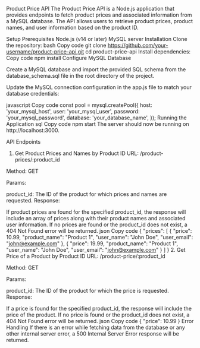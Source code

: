 Product Price API
The Product Price API is a Node.js application that provides endpoints to fetch product prices and associated information from a MySQL database. The API allows users to retrieve product prices, product names, and user information based on the product ID.

Setup
Prerequisites
Node.js (v14 or later)
MySQL server
Installation
Clone the repository:
bash
Copy code
git clone https://github.com/your-username/product-price-api.git
cd product-price-api
Install dependencies:
Copy code
npm install
Configure MySQL Database

Create a MySQL database and import the provided SQL schema from the database_schema.sql file in the root directory of the project.

Update the MySQL connection configuration in the app.js file to match your database credentials:

javascript
Copy code
const pool = mysql.createPool({
  host: 'your_mysql_host',
  user: 'your_mysql_user',
  password: 'your_mysql_password',
  database: 'your_database_name',
});
Running the Application
sql
Copy code
npm start
The server should now be running on http://localhost:3000.

API Endpoints
1. Get Product Prices and Names by Product ID
URL: /product-prices/:product_id

Method: GET

Params:

product_id: The ID of the product for which prices and names are requested.
Response:

If product prices are found for the specified product_id, the response will include an array of prices along with their product names and associated user information.
If no prices are found or the product_id does not exist, a 404 Not Found error will be returned.
json
Copy code
{
  "prices": [
    {
      "price": 10.99,
      "product_name": "Product 1",
      "user_name": "John Doe",
      "user_email": "john@example.com"
    },
    {
      "price": 19.99,
      "product_name": "Product 1",
      "user_name": "John Doe",
      "user_email": "john@example.com"
    }
  ]
}
2. Get Price of a Product by Product ID
URL: /product-price/:product_id

Method: GET

Params:

product_id: The ID of the product for which the price is requested.
Response:

If a price is found for the specified product_id, the response will include the price of the product.
If no price is found or the product_id does not exist, a 404 Not Found error will be returned.
json
Copy code
{
  "price": 10.99
}
Error Handling
If there is an error while fetching data from the database or any other internal server error, a 500 Internal Server Error response will be returned.
